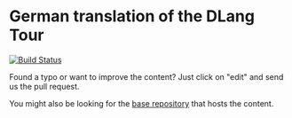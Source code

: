 German translation of the DLang Tour
====================================

[![Build Status](https://travis-ci.org/dlang-tour/german.svg?branch=master)](https://travis-ci.org/dlang-tour/german)

Found a typo or want to improve the content?
Just click on "edit" and send us the pull request.

You might also be looking for the [base repository](https://github.com/dlang-tour)
that hosts the content.
